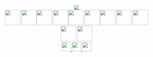 <div align="center">
<img src="https://github-readme-streak-stats.herokuapp.com/?user=AbdulMattee"/>
<div>
	<img height=50 src="https://cdn.jsdelivr.net/gh/devicons/devicon/icons/javascript/javascript-original.svg"/>
	<img height=50 src="https://cdn.jsdelivr.net/gh/devicons/devicon/icons/html5/html5-original.svg"/><img height=50 src="https://cdn.jsdelivr.net/gh/devicons/devicon/icons/css3/css3-original.svg" />
	<img height=50 src="https://cdn.jsdelivr.net/gh/devicons/devicon/icons/react/react-original.svg" /><img height=50 src="https://cdn.jsdelivr.net/gh/devicons/devicon/icons/git/git-plain.svg"/>
	<img height=50 src="https://cdn.jsdelivr.net/gh/devicons/devicon/icons/github/github-original.svg"/><img height=50 src="https://cdn.jsdelivr.net/gh/devicons/devicon/icons/nodejs/nodejs-original.svg"/>
	<img height=50 src="https://cdn.jsdelivr.net/gh/devicons/devicon/icons/express/express-original.svg"/>
	<img height=50 src="https://cdn.jsdelivr.net/gh/devicons/devicon/icons/eslint/eslint-original.svg"/>
	<img height=50 src="https://cdn.jsdelivr.net/gh/devicons/devicon/icons/webpack/webpack-original.svg"/>	
	<img height=50 src="https://cdn.jsdelivr.net/gh/devicons/devicon/icons/babel/babel-plain.svg"/>
</div>
<div>
	<a href="mailto:abdulmattee123@gmail.com" target="_blank">
	<img height="30" src="https://img.shields.io/badge/gmail-%230077B5.svg?style=for-the-badge&logoColor=white&logo=gmail&color=red" />
	</a>
	<a href="https://www.linkedin.com/in/abdul-mattee/" target="_blank">
	<img height="30" src="https://img.shields.io/badge/linkedin-%230077B5.svg?style=for-the-badge&logo=linkedin" />
	</a>
	<a href="https://stackoverflow.com/users/15460455/abdul-mattee" target="_blank">
	<img height="30" src="https://img.shields.io/badge/stackoverflow-%230077B5.svg?style=for-the-badge&logo=stackoverflow&logoColor=white&color=F48024" />
	</a>
</div>
</div>
